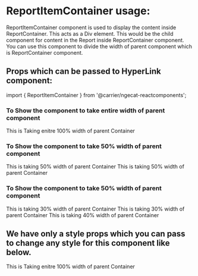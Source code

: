 # ReportItemContainer usage:
ReportItemContainer component is used to display the content inside ReportContainer. This acts as a Div element.
This would be the child component for content in the Report inside ReportContainer component.
You can use this component to divide the width of parent component which is ReportContainer component.

## Props which can be passed to HyperLink component:
import { ReportItemContainer } from '@carrier/ngecat-reactcomponents';

### To Show the component to take entire width of parent component
<ReportContainer>
    <ReportItemContainer style={{ width: "100%" }}>
        This is Taking enitre 100% width of parent Container
    </ReportItemContainer>
</ReportContainer>

### To Show the component to take 50% width of parent component
<ReportContainer>
    <ReportItemContainer style={{ width: "50%" }}>
        This is taking 50% width of parent Container
    </ReportItemContainer>
    <ReportItemContainer style={{ width: "50%" }}>
        This is taking 50% width of parent Container
    </ReportItemContainer>
</ReportContainer>

### To Show the component to take 50% width of parent component
<ReportContainer>
    <ReportItemContainer style={{ width: "30%" }}>
        This is taking 30% width of parent Container
    </ReportItemContainer>
    <ReportItemContainer style={{ width: "30%" }}>
        This is taking 30% width of parent Container
    </ReportItemContainer>
    <ReportItemContainer style={{ width: "40%" }}>
        This is taking 40% width of parent Container
    </ReportItemContainer>
</ReportContainer>


## We have only a style props which you can pass to change any style for this component like below.

<ReportContainer>
    <ReportItemContainer style={{width: "75%", backgroundColor: 'yellow'}}>
        This is Taking enitre 100% width of parent Container
    </ReportItemContainer>
</ReportContainer>

